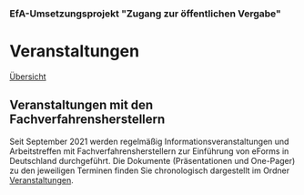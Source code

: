 ### EfA-Umsetzungsprojekt "Zugang zur öffentlichen Vergabe"
# Veranstaltungen
[Übersicht](/Readme.md)
<br>

## Veranstaltungen mit den Fachverfahrensherstellern

Seit September 2021 werden regelmäßig Informationsveranstaltungen und Arbeitstreffen mit Fachverfahrensherstellern zur Einführung von eForms in Deutschland durchgeführt. Die Dokumente (Präsentationen und One-Pager) zu den jeweiligen Terminen finden Sie chronologisch dargestellt im Ordner [Veranstaltungen](/veranstaltungen).

